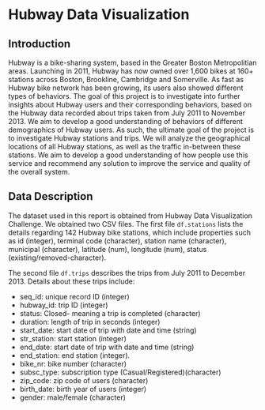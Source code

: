 # Hubway Data Visualization
## Introduction
Hubway is a bike-sharing system, based in the Greater Boston Metropolitian areas. Launching in 2011, Hubway has now owned over 1,600 bikes at 160+ stations across Boston, Brookline, Cambridge and Somerville. As fast as Hubway bike network has been growing, its users also showed different types of behaviors. The goal of this project is to investigate into further insights about Hubway users and their corresponding behaviors, based on the Hubway data recorded about trips taken from July 2011 to November 2013. We aim to develop a good understanding of behaviors of different demographics of Hubway users.
As such, the ultimate goal of the project is to investigate Hubway stations and trips. We will analyze the geographical locations of all Hubway stations, as well as the traffic in-between these stations. We aim to develop a good understanding of how people use this service and recommend any solution to improve the service and quality of the overall system.


## Data Description
The dataset used in this report is obtained from Hubway Data Visualization Challenge. We obtained two CSV files. 
The first file `df.stations` lists the details regarding 142 Hubway bike stations, which include properties such as id (integer), terminal code (character), station name (character), municipal (character), latitude (num), longitude (num), status (existing/removed-character). 

The second file `df.trips` describes the trips from July 2011 to December 2013. Details about these trips include:

* seq_id: unique record ID (integer)
* hubway_id: trip ID (integer)
* status: Closed- meaning a trip is completed (character)
* duration: length of trip in seconds (integer)
* start_date: start date of trip with date and time (string) 
* str_station: start station (integer)
* end_date: start date of trip with date and time (string) 
* end_station: end station (integer). 
* bike_nr: bike number (character)
* subsc_type: subscription type (Casual/Registered)(character)
* zip_code: zip code of users (character)
* birth_date: birth year of users (integer)
* gender: male/female (character)